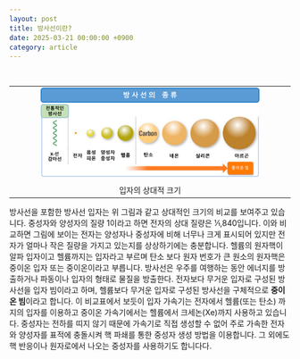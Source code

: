 ```yaml
---
layout: post
title: 방사선이란?
date: 2025-03-21 00:00:00 +0900
category: article
---
```

<br/> <!-- 한줄 띄기 -->

<table align="center" style="border: none; border-collapse: collapse;">
  <tr>
    <td align="center" style="border: none;">
      <img src="/assets/Articles/방사선의 종류.png" style="width: 80%; max-width: 1000px;">
      <div style="margin-top: 10px;">입자의 상대적 크기</div>
    </td>
  </tr>
</table>

방사선을 포함한 방사선 입자는 위 그림과 같고 상대적인 크기의 비교를 보여주고 있습니다. 중성자와 양성자의 질량 1이라고 하면 전자의 상대 질량은 1⁄1,840입니다. 이와 비교하면 그림에 보이는 전자는 양성자나 중성자에 비해 너무나 크게 표시되어 있지만 전자가 얼마나 작은 질량을 가지고 있는지를 상상하기에는 충분합니다.
헬륨의 원자핵이 알파 입자이고 헬륨까지는 입자라고 부르며 탄소 보다 원자 번호가 큰 원소의 원자핵은 중이온 입자 또는 중이온이라고 부릅니다. 방사선은 우주를 여행하는 동안 에너지를 방출하거나 파동이나 입자의 형태로 물질을 방출한다. 전자보다 무거운 입자로 구성된 방사선을 입자 빔이라고 하며, 헬륨보다 무거운 입자로 구성된 방사선을 구체적으로 **중이온 빔**이라고 합니다. 이 비교표에서 보듯이 입자 가속기는 전자에서 헬륨(또는 탄소) 까지의 입자를 이용하고 중이온 가속기에서는 헬륨에서 크세논(Xe)까지 사용하고 있습니다.
중성자는 전하를 띠지 않기 때문에 가속기로 직접 생성할 수 없어 주로 가속한 전자와 양성자를 표적에 충돌시켜 핵 파쇄를 통한 중성자 생성 방법을 이용합니다. 그 외에도 핵 반응이나 원자로에서 나오는 중성자를 사용하기도 합니다다.
